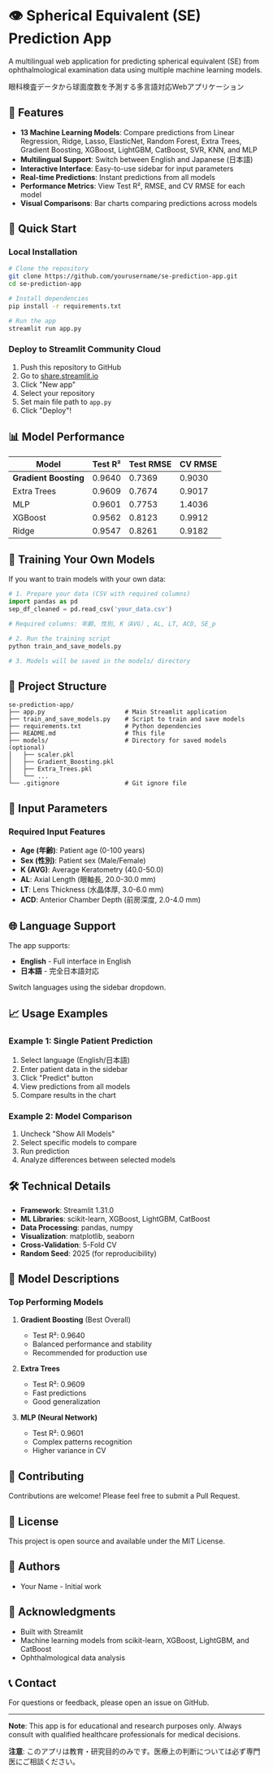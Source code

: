 # 👁️ Spherical Equivalent (SE) Prediction App

A multilingual web application for predicting spherical equivalent (SE) from ophthalmological examination data using multiple machine learning models.

眼科検査データから球面度数を予測する多言語対応Webアプリケーション

## 🌟 Features

- **13 Machine Learning Models**: Compare predictions from Linear Regression, Ridge, Lasso, ElasticNet, Random Forest, Extra Trees, Gradient Boosting, XGBoost, LightGBM, CatBoost, SVR, KNN, and MLP
- **Multilingual Support**: Switch between English and Japanese (日本語)
- **Interactive Interface**: Easy-to-use sidebar for input parameters
- **Real-time Predictions**: Instant predictions from all models
- **Performance Metrics**: View Test R², RMSE, and CV RMSE for each model
- **Visual Comparisons**: Bar charts comparing predictions across models

## 🚀 Quick Start

### Local Installation

```bash
# Clone the repository
git clone https://github.com/yourusername/se-prediction-app.git
cd se-prediction-app

# Install dependencies
pip install -r requirements.txt

# Run the app
streamlit run app.py
```

### Deploy to Streamlit Community Cloud

1. Push this repository to GitHub
2. Go to [share.streamlit.io](https://share.streamlit.io)
3. Click "New app"
4. Select your repository
5. Set main file path to `app.py`
6. Click "Deploy"!

## 📊 Model Performance

| Model | Test R² | Test RMSE | CV RMSE |
|-------|---------|-----------|---------|
| **Gradient Boosting** | 0.9640 | 0.7369 | 0.9030 |
| Extra Trees | 0.9609 | 0.7674 | 0.9017 |
| MLP | 0.9601 | 0.7753 | 1.4036 |
| XGBoost | 0.9562 | 0.8123 | 0.9912 |
| Ridge | 0.9547 | 0.8261 | 0.9182 |

## 🔧 Training Your Own Models

If you want to train models with your own data:

```python
# 1. Prepare your data (CSV with required columns)
import pandas as pd
sep_df_cleaned = pd.read_csv('your_data.csv')

# Required columns: 年齢, 性別, K（AVG）, AL, LT, ACD, SE_p

# 2. Run the training script
python train_and_save_models.py

# 3. Models will be saved in the models/ directory
```

## 📁 Project Structure

```
se-prediction-app/
├── app.py                      # Main Streamlit application
├── train_and_save_models.py    # Script to train and save models
├── requirements.txt            # Python dependencies
├── README.md                   # This file
├── models/                     # Directory for saved models (optional)
│   ├── scaler.pkl
│   ├── Gradient_Boosting.pkl
│   ├── Extra_Trees.pkl
│   └── ...
└── .gitignore                  # Git ignore file
```

## 🎯 Input Parameters

### Required Input Features

- **Age (年齢)**: Patient age (0-100 years)
- **Sex (性別)**: Patient sex (Male/Female)
- **K (AVG)**: Average Keratometry (40.0-50.0)
- **AL**: Axial Length (眼軸長, 20.0-30.0 mm)
- **LT**: Lens Thickness (水晶体厚, 3.0-6.0 mm)
- **ACD**: Anterior Chamber Depth (前房深度, 2.0-4.0 mm)

## 🌐 Language Support

The app supports:
- **English** - Full interface in English
- **日本語** - 完全日本語対応

Switch languages using the sidebar dropdown.

## 📈 Usage Examples

### Example 1: Single Patient Prediction
1. Select language (English/日本語)
2. Enter patient data in the sidebar
3. Click "Predict" button
4. View predictions from all models
5. Compare results in the chart

### Example 2: Model Comparison
1. Uncheck "Show All Models"
2. Select specific models to compare
3. Run prediction
4. Analyze differences between selected models

## 🛠️ Technical Details

- **Framework**: Streamlit 1.31.0
- **ML Libraries**: scikit-learn, XGBoost, LightGBM, CatBoost
- **Data Processing**: pandas, numpy
- **Visualization**: matplotlib, seaborn
- **Cross-Validation**: 5-Fold CV
- **Random Seed**: 2025 (for reproducibility)

## 📝 Model Descriptions

### Top Performing Models

1. **Gradient Boosting** (Best Overall)
   - Test R²: 0.9640
   - Balanced performance and stability
   - Recommended for production use

2. **Extra Trees**
   - Test R²: 0.9609
   - Fast predictions
   - Good generalization

3. **MLP (Neural Network)**
   - Test R²: 0.9601
   - Complex patterns recognition
   - Higher variance in CV

## 🤝 Contributing

Contributions are welcome! Please feel free to submit a Pull Request.

## 📄 License

This project is open source and available under the MIT License.

## 👥 Authors

- Your Name - Initial work

## 🙏 Acknowledgments

- Built with Streamlit
- Machine learning models from scikit-learn, XGBoost, LightGBM, and CatBoost
- Ophthalmological data analysis

## 📞 Contact

For questions or feedback, please open an issue on GitHub.

---

**Note**: This app is for educational and research purposes only. Always consult with qualified healthcare professionals for medical decisions.

**注意**: このアプリは教育・研究目的のみです。医療上の判断については必ず専門医にご相談ください。

